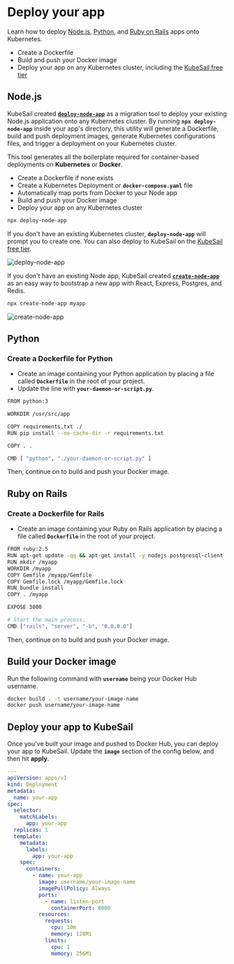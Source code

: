# Deploy your app

Learn how to deploy [Node.js](#nodejs), [Python](#python), and [Ruby on Rails](#ruby-on-rails) apps onto Kubernetes.

- Create a Dockerfile
- Build and push your Docker image
- Deploy your app on any Kubernetes cluster, including the [KubeSail free tier](https://kubesail.com/pricing/)

## Node.js

KubeSail created **[`deploy-node-app`](https://kubesail.com/blog/deploy-node-app)** as a migration tool to deploy your existing Node.js application onto any Kubernetes cluster. By running **`npx deploy-node-app`** inside your app's directory, this utility will generate a Dockerfile, build and push deployment images, generate Kubernetes configurations files, and trigger a deployment on your Kubernetes cluster.

This tool generates all the boilerplate required for container-based deployments on **Kubernetes** or **Docker**.

- Create a Dockerfile if none exists
- Create a Kubernetes Deployment or **`docker-compose.yaml`** file
- Automatically map ports from Docker to your Node app
- Build and push your Docker image
- Deploy your app on any Kubernetes cluster

```bash
npx deploy-node-app
```

If you don't have an existing Kubernetes cluster, **`deploy-node-app`** will prompt you to create one. You can also deploy to KubeSail on the [KubeSail free tier](https://kubesail.com/pricing/).

![[deploy-node-app](https://github.com/kubesail/deploy-node-app/raw/master/docs/terminal-example-1.svg?sanitize=true)](https://github.com/kubesail/deploy-node-app/raw/master/docs/terminal-example-1.svg?sanitize=true)

If you don't have an existing Node app, KubeSail created **[`create-node-app`](https://github.com/create-node/create-node-app)** as an easy way to bootstrap a new app with React, Express, Postgres, and Redis.

```bash
npx create-node-app myapp
```

![[create-node-app](https://kubesail.com/blog-images/deploy-node-app-cna1.svg)](https://kubesail.com/blog-images/deploy-node-app-cna1.svg)

## Python

### Create a Dockerfile for Python

- Create an image containing your Python application by placing a file called **`Dockerfile`** in the root of your project.
- Update the line with **`your-daemon-or-script.py`**.

```bash
FROM python:3

WORKDIR /usr/src/app

COPY requirements.txt ./
RUN pip install --no-cache-dir -r requirements.txt

COPY . .

CMD [ "python", "./your-daemon-or-script.py" ]
```

Then, continue on to build and push your Docker image.

## Ruby on Rails

### Create a Dockerfile for Rails

- Create an image containing your Ruby on Rails application by placing a file called **`Dockerfile`** in the root of your project.

```bash
FROM ruby:2.5
RUN apt-get update -qq && apt-get install -y nodejs postgresql-client
RUN mkdir /myapp
WORKDIR /myapp
COPY Gemfile /myapp/Gemfile
COPY Gemfile.lock /myapp/Gemfile.lock
RUN bundle install
COPY . /myapp

EXPOSE 3000

# Start the main process.
CMD ["rails", "server", "-b", "0.0.0.0"]
```

Then, continue on to build and push your Docker image.

## Build your Docker image

Run the following command with **`username`** being your Docker Hub username.

```bash
docker build . -t username/your-image-name
docker push username/your-image-name
```

## Deploy your app to KubeSail

Once you've built your image and pushed to Docker Hub, you can deploy your app to KubeSail. Update the **`image`** section of the config below, and then hit **apply**.

```yml
---
apiVersion: apps/v1
kind: Deployment
metadata:
  name: your-app
spec:
  selector:
    matchLabels:
      app: your-app
  replicas: 1
  template:
    metadata:
      labels:
        app: your-app
    spec:
      containers:
        - name: your-app
          image: username/your-image-name
          imagePullPolicy: Always
          ports:
            - name: listen-port
              containerPort: 8080
          resources:
            requests:
              cpu: 10m
              memory: 128Mi
            limits:
              cpu: 1
              memory: 256Mi
```
